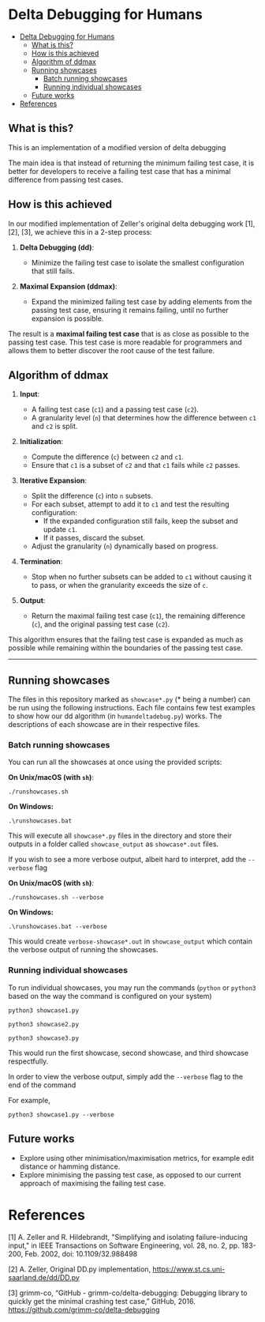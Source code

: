 # Delta Debugging for Humans

- [Delta Debugging for Humans](#delta-debugging-for-humans)
  - [What is this?](#what-is-this)
  - [How is this achieved](#how-is-this-achieved)
  - [Algorithm of ddmax](#algorithm-of-ddmax)
  - [Running showcases](#running-showcases)
    - [Batch running showcases](#batch-running-showcases)
    - [Running individual showcases](#running-individual-showcases)
  - [Future works](#future-works)
- [References](#references)


## What is this?

This is an implementation of a modified version of delta debugging

The main idea is that instead of returning the minimum failing test case,
it is better for developers to receive a failing test case that has a minimal
difference from passing test cases.

## How is this achieved
In our modified implementation of Zeller's original delta debugging work [1], [2], [3], 
we achieve this in a 2-step process:

1. **Delta Debugging (dd)**:
   - Minimize the failing test case to isolate the smallest configuration
   that still fails.

1. **Maximal Expansion (ddmax)**:
   - Expand the minimized failing test case by adding elements from the 
   passing test case, ensuring it remains failing, until no further expansion 
   is possible.

The result is a **maximal failing test case** that is as close as possible to 
the passing test case. This test case is more readable for programmers and 
allows them to better discover the root cause of the test failure.

## Algorithm of ddmax

1. **Input**:
   - A failing test case (`c1`) and a passing test case (`c2`).
   - A granularity level (`n`) that determines how the difference 
   between `c1` and `c2` is split.

2. **Initialization**:
   - Compute the difference (`c`) between `c2` and `c1`.
   - Ensure that `c1` is a subset of `c2` and that `c1` fails while `c2` passes.

3. **Iterative Expansion**:
   - Split the difference (`c`) into `n` subsets.
   - For each subset, attempt to add it to `c1` and test the resulting configuration:
     - If the expanded configuration still fails, keep the subset and update `c1`.
     - If it passes, discard the subset.
   - Adjust the granularity (`n`) dynamically based on progress.

4. **Termination**:
   - Stop when no further subsets can be added to `c1` without causing it to pass, 
   or when the granularity exceeds the size of `c`.

5. **Output**:
   - Return the maximal failing test case (`c1`), the remaining difference (`c`), 
   and the original passing test case (`c2`).

This algorithm ensures that the failing test case is expanded as much as possible
while remaining within the boundaries of the passing test case.

---
## Running showcases
The files in this repository marked as `showcase*.py` (* being a number) can be run using the following instructions. Each file contains few test examples to show how our dd algorithm (in `humandeltadebug.py`) works. The descriptions of each showcase are in their respective files. 

### Batch running showcases
You can run all the showcases at once using the provided scripts:

**On Unix/macOS (with `sh`)**:

```shell
./runshowcases.sh
```
**On Windows:**

```shell
.\runshowcases.bat
```

This will execute all `showcase*.py` files in the directory and store their outputs in a folder called `showcase_output` as `showcase*.out` files. 

If you wish to see a more verbose output, albeit hard to interpret, add the `--verbose` flag

**On Unix/macOS (with `sh`)**:

```shell
./runshowcases.sh --verbose
```

**On Windows:**

```shell
.\runshowcases.bat --verbose
```
This would create `verbose-showcase*.out` in `showcase_output` which contain the verbose output of running the showcases.

### Running individual showcases

To run individual showcases, you may run the commands (`python` or `python3` based on the way the command is configured on your system)
```shell
python3 showcase1.py
```
```shell
python3 showcase2.py
```
```shell
python3 showcase3.py
```
This would run the first showcase, second showcase, and third showcase respectfully.

In order to view the verbose output, simply add the `--verbose` flag to the end of the command

For example,
```shell
python3 showcase1.py --verbose
```

## Future works
- Explore using other minimisation/maximisation metrics, for example edit distance or hamming distance.
- Explore minimising the passing test case, as opposed to our current approach of maximising the failing test case.

# References
[1] A. Zeller and R. Hildebrandt, "Simplifying and isolating failure-inducing input," in IEEE Transactions on Software Engineering, vol. 28, no. 2, pp. 183-200, Feb. 2002, doi: 10.1109/32.988498

[2] A. Zeller, Original DD.py implementation, https://www.st.cs.uni-saarland.de/dd/DD.py

[3] grimm-co, “GitHub - grimm-co/delta-debugging: Debugging library to quickly get the minimal crashing test case,” GitHub, 2016. https://github.com/grimm-co/delta-debugging
‌
‌

